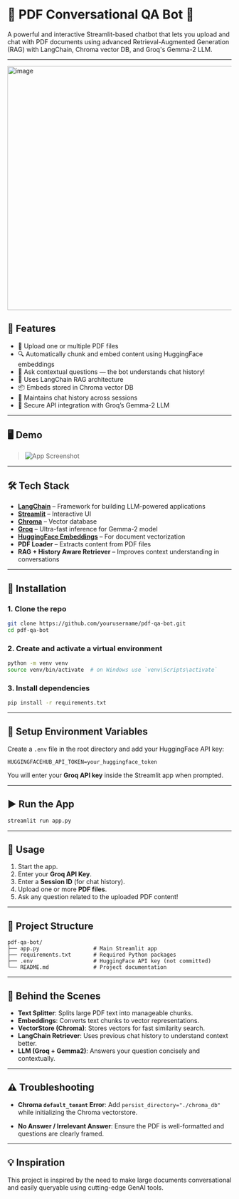 # 📄 PDF Conversational QA Bot 🤖

A powerful and interactive Streamlit-based chatbot that lets you upload and chat with PDF documents using advanced Retrieval-Augmented Generation (RAG) with LangChain, Chroma vector DB, and Groq's Gemma-2 LLM.

---

<img width="1144" height="548" alt="image" src="https://github.com/user-attachments/assets/14555775-9919-4e2f-9bc3-632ca3148272" />


## 🚀 Features

- 📁 Upload one or multiple PDF files
- 🔍 Automatically chunk and embed content using HuggingFace embeddings
- 💬 Ask contextual questions — the bot understands chat history!
- 🧠 Uses LangChain RAG architecture
- 📦 Embeds stored in Chroma vector DB
- 🧵 Maintains chat history across sessions
- 🔐 Secure API integration with Groq’s Gemma-2 LLM

---

## 🖥️ Demo

> ![App Screenshot](https://user-images.githubusercontent.com/your-username/pdf-bot-demo.png)

---

## 🛠️ Tech Stack

- **[LangChain](https://www.langchain.com/)** – Framework for building LLM-powered applications
- **[Streamlit](https://streamlit.io/)** – Interactive UI
- **[Chroma](https://www.trychroma.com/)** – Vector database
- **[Groq](https://groq.com/)** – Ultra-fast inference for Gemma-2 model
- **[HuggingFace Embeddings](https://huggingface.co/)** – For document vectorization
- **PDF Loader** – Extracts content from PDF files
- **RAG + History Aware Retriever** – Improves context understanding in conversations

---

## 🔧 Installation

### 1. Clone the repo
```bash
git clone https://github.com/yourusername/pdf-qa-bot.git
cd pdf-qa-bot
````

### 2. Create and activate a virtual environment

```bash
python -m venv venv
source venv/bin/activate  # on Windows use `venv\Scripts\activate`
```

### 3. Install dependencies

```bash
pip install -r requirements.txt
```

---

## 🔐 Setup Environment Variables

Create a `.env` file in the root directory and add your HuggingFace API key:

```
HUGGINGFACEHUB_API_TOKEN=your_huggingface_token
```

You will enter your **Groq API key** inside the Streamlit app when prompted.

---

## ▶️ Run the App

```bash
streamlit run app.py
```

---

## 🧪 Usage

1. Start the app.
2. Enter your **Groq API Key**.
3. Enter a **Session ID** (for chat history).
4. Upload one or more **PDF files**.
5. Ask any question related to the uploaded PDF content!

---

## 📁 Project Structure

```
pdf-qa-bot/
├── app.py                 # Main Streamlit app
├── requirements.txt       # Required Python packages
├── .env                   # HuggingFace API key (not committed)
└── README.md              # Project documentation
```

---

## 🧠 Behind the Scenes

* **Text Splitter**: Splits large PDF text into manageable chunks.
* **Embeddings**: Converts text chunks to vector representations.
* **VectorStore (Chroma)**: Stores vectors for fast similarity search.
* **LangChain Retriever**: Uses previous chat history to understand context better.
* **LLM (Groq + Gemma2)**: Answers your question concisely and contextually.

---

## ⚠️ Troubleshooting

* **Chroma `default_tenant` Error**:
  Add `persist_directory="./chroma_db"` while initializing the Chroma vectorstore.

* **No Answer / Irrelevant Answer**:
  Ensure the PDF is well-formatted and questions are clearly framed.

---

## 💡 Inspiration

This project is inspired by the need to make large documents conversational and easily queryable using cutting-edge GenAI tools.

